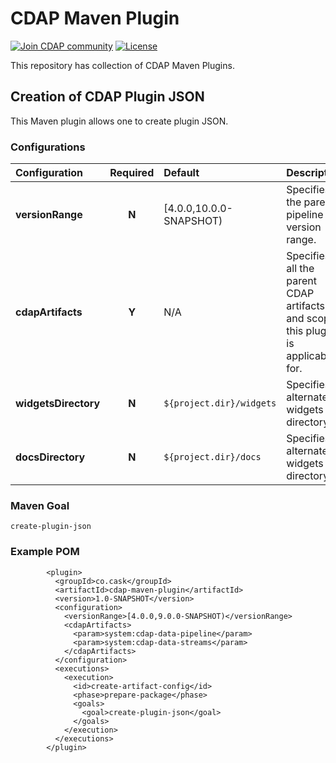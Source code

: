 # CDAP Maven Plugin

<a href="https://cdap-users.herokuapp.com/"><img alt="Join CDAP community" src="https://cdap-users.herokuapp.com/badge.svg?t=1"/></a> [![License](https://img.shields.io/badge/License-Apache%202.0-blue.svg)](https://opensource.org/licenses/Apache-2.0)

This repository has collection of CDAP Maven Plugins. 

## Creation of CDAP Plugin JSON

This Maven plugin allows one to create plugin JSON. 

### Configurations

| Configuration | Required | Default | Description |
| :------------ | :------: | :----- | :---------- |
| **versionRange** | **N** | [4.0.0,10.0.0-SNAPSHOT) | Specifies the parent pipeline version range.|
| **cdapArtifacts** | **Y** | N/A | Specifies all the parent CDAP artifacts and scope this plugin is applicable for.|
| **widgetsDirectory** | **N** | ```${project.dir}/widgets``` | Specifies alternate widgets directory.|
| **docsDirectory** | **N** | ```${project.dir}/docs``` | Specifies alternate widgets directory.|

### Maven Goal

```create-plugin-json```

### Example POM

```
        <plugin>
          <groupId>co.cask</groupId>
          <artifactId>cdap-maven-plugin</artifactId>
          <version>1.0-SNAPSHOT</version>
          <configuration>
            <versionRange>[4.0.0,9.0.0-SNAPSHOT)</versionRange>
            <cdapArtifacts>
              <param>system:cdap-data-pipeline</param>
              <param>system:cdap-data-streams</param>
            </cdapArtifacts>
          </configuration>
          <executions>
            <execution>
              <id>create-artifact-config</id>
              <phase>prepare-package</phase>
              <goals>
                <goal>create-plugin-json</goal>
              </goals>
            </execution>
          </executions>
        </plugin>
```
